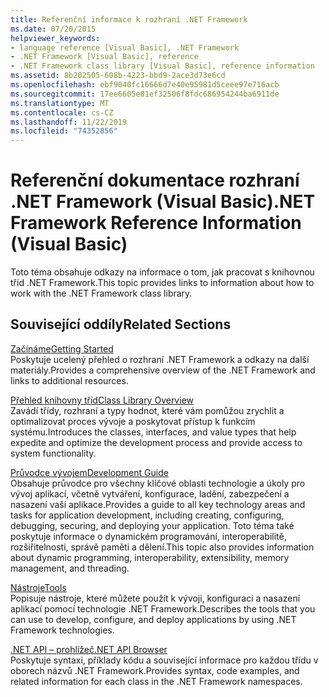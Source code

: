 ```yaml
---
title: Referenční informace k rozhraní .NET Framework
ms.date: 07/20/2015
helpviewer_keywords:
- language reference [Visual Basic], .NET Framework
- .NET Framework [Visual Basic], reference
- .NET Framework class library [Visual Basic], reference information
ms.assetid: 8b202505-608b-4223-bbd9-2ace3d73e6cd
ms.openlocfilehash: ebf9040fc16666d7e40e95981d5ceee97e716acb
ms.sourcegitcommit: 17ee6605e01ef32506f8fdc686954244ba6911de
ms.translationtype: MT
ms.contentlocale: cs-CZ
ms.lasthandoff: 11/22/2019
ms.locfileid: "74352856"
---
```

# <a name="net-framework-reference-information-visual-basic"></a><span data-ttu-id="99819-102">Referenční dokumentace rozhraní .NET Framework (Visual Basic)</span><span class="sxs-lookup"><span data-stu-id="99819-102">.NET Framework Reference Information (Visual Basic)</span></span>
<span data-ttu-id="99819-103">Toto téma obsahuje odkazy na informace o tom, jak pracovat s knihovnou tříd .NET Framework.</span><span class="sxs-lookup"><span data-stu-id="99819-103">This topic provides links to information about how to work with the .NET Framework class library.</span></span>  
  
## <a name="related-sections"></a><span data-ttu-id="99819-104">Související oddíly</span><span class="sxs-lookup"><span data-stu-id="99819-104">Related Sections</span></span>  
 [<span data-ttu-id="99819-105">Začínáme</span><span class="sxs-lookup"><span data-stu-id="99819-105">Getting Started</span></span>](../../framework/get-started/index.md)  
 <span data-ttu-id="99819-106">Poskytuje ucelený přehled o rozhraní .NET Framework a odkazy na další materiály.</span><span class="sxs-lookup"><span data-stu-id="99819-106">Provides a comprehensive overview of the .NET Framework and links to additional resources.</span></span>  
  
 [<span data-ttu-id="99819-107">Přehled knihovny tříd</span><span class="sxs-lookup"><span data-stu-id="99819-107">Class Library Overview</span></span>](../../standard/class-library-overview.md)  
 <span data-ttu-id="99819-108">Zavádí třídy, rozhraní a typy hodnot, které vám pomůžou zrychlit a optimalizovat proces vývoje a poskytovat přístup k funkcím systému.</span><span class="sxs-lookup"><span data-stu-id="99819-108">Introduces the classes, interfaces, and value types that help expedite and optimize the development process and provide access to system functionality.</span></span>  
  
 [<span data-ttu-id="99819-109">Průvodce vývojem</span><span class="sxs-lookup"><span data-stu-id="99819-109">Development Guide</span></span>](../../framework/development-guide.md)  
 <span data-ttu-id="99819-110">Obsahuje průvodce pro všechny klíčové oblasti technologie a úkoly pro vývoj aplikací, včetně vytváření, konfigurace, ladění, zabezpečení a nasazení vaší aplikace.</span><span class="sxs-lookup"><span data-stu-id="99819-110">Provides a guide to all key technology areas and tasks for application development, including creating, configuring, debugging, securing, and deploying your application.</span></span> <span data-ttu-id="99819-111">Toto téma také poskytuje informace o dynamickém programování, interoperabilitě, rozšiřitelnosti, správě paměti a dělení.</span><span class="sxs-lookup"><span data-stu-id="99819-111">This topic also provides information about dynamic programming, interoperability, extensibility, memory management, and threading.</span></span>  
  
 [<span data-ttu-id="99819-112">Nástroje</span><span class="sxs-lookup"><span data-stu-id="99819-112">Tools</span></span>](../../framework/tools/index.md)  
 <span data-ttu-id="99819-113">Popisuje nástroje, které můžete použít k vývoji, konfiguraci a nasazení aplikací pomocí technologie .NET Framework.</span><span class="sxs-lookup"><span data-stu-id="99819-113">Describes the tools that you can use to develop, configure, and deploy applications by using .NET Framework technologies.</span></span>  
  
 [<span data-ttu-id="99819-114">.NET API – prohlížeč</span><span class="sxs-lookup"><span data-stu-id="99819-114">.NET API Browser</span></span>](../../../api/index.md)  
 <span data-ttu-id="99819-115">Poskytuje syntaxi, příklady kódu a související informace pro každou třídu v oborech názvů .NET Framework.</span><span class="sxs-lookup"><span data-stu-id="99819-115">Provides syntax, code examples, and related information for each class in the .NET Framework namespaces.</span></span>
